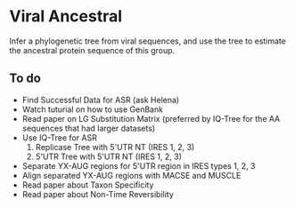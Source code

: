# Viral Ancestral
Infer a phylogenetic tree from viral sequences, and use the tree to estimate the ancestral protein sequence of this group.

## To do 
- Find Successful Data for ASR (ask Helena)
- Watch tuturial on how to use GenBank
- Read paper on LG Substitution Matrix (preferred by IQ-Tree for the AA sequences that had larger datasets)
- Use IQ-Tree for ASR
  1. Replicase Tree with 5'UTR NT (IRES 1, 2, 3)
  2. 5'UTR Tree with 5'UTR NT (IRES 1, 2, 3)
- Separate YX-AUG regions for 5'UTR region in IRES types 1, 2, 3
- Align separated YX-AUG regions with MACSE and MUSCLE
- Read paper about Taxon Specificity 
- Read paper about Non-Time Reversibility 

